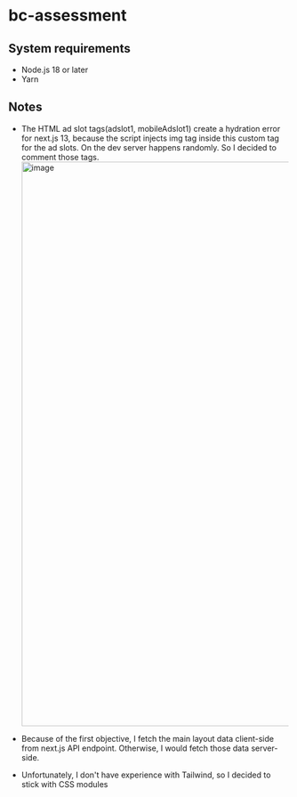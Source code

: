 # bc-assessment

## System requirements

- Node.js 18 or later
- Yarn

## Notes

- The HTML ad slot tags(adslot1, mobileAdslot1) create a hydration error for next.js 13, because the script injects img tag inside this custom tag for the ad slots. On the dev server happens randomly. So I decided to comment those tags.
  <img width="1014" alt="image" src="https://github.com/giannis-vasilopoulos/bc-assessment/assets/17063140/2dfca3b7-83c1-4ca7-b4c1-b016512c46f4">

- Because of the first objective, I fetch the main layout data client-side from next.js API endpoint. Otherwise, I would fetch those data server-side.

- Unfortunately, I don't have experience with Tailwind, so I decided to stick with CSS modules
